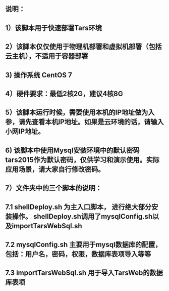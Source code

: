 ## 说明：
## 1）该脚本用于快速部署Tars环境
## 2）该脚本仅仅使用于物理机部署和虚拟机部署（包括云主机），不适用于容器部署
## 3) 操作系统 CentOS 7
## 4）硬件要求：最低2核2G，建议4核8G
## 5）该脚本运行时候，需要使用本机的IP地址做为入参，请先查看本机IP地址。如果是云环境的话，请输入小网IP地址。
## 6) 该脚本中使用Mysql安装环境中的默认密码tars2015作为默认密码，仅供学习和演示使用。实际应用场景，请大家自行修改密码。 
## 7）文件夹中的三个脚本的说明：
##    7.1  shellDeploy.sh 为主入口脚本， 进行绝大部分安装操作。 shellDeploy.sh调用了mysqlConfig.sh以及importTarsWebSql.sh
##    7.2  mysqlConfig.sh 主要用于mysql数据库的配置，包括：用户名，密码，权限，数据库表项导入等等
##    7.3  importTarsWebSql.sh 用于导入TarsWeb的数据库表项

